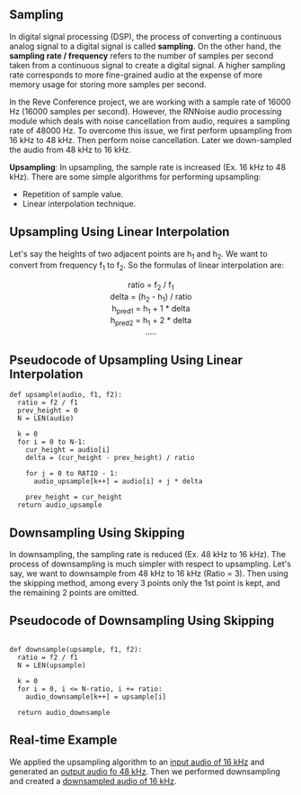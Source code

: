 ## Sampling

In digital signal processing (DSP), the process of converting a continuous analog signal to a digital signal is called **sampling**. On the other hand, the **sampling rate / frequency** refers to the number of samples per second taken from a continuous signal to create a digital signal. A higher sampling rate corresponds to more fine-grained audio at the expense of more memory usage for storing more samples per second.

In the Reve Conference project, we are working with a sample rate of 16000 Hz (16000 samples per second). However, the RNNoise audio processing module which deals with noise cancellation from audio, requires a sampling rate of 48000 Hz. To overcome this issue, we first perform upsampling from 16 kHz to 48 kHz. Then perform noise cancellation. Later we down-sampled the audio from 48 kHz to 16 kHz.

**Upsampling**: In upsampling, the sample rate is increased (Ex. 16 kHz to 48 kHz). There are some simple algorithms for performing upsampling:
* Repetition of sample value.
* Linear interpolation technique.

## Upsampling Using Linear Interpolation
Let's say the heights of two adjacent points are h<sub>1</sub> and h<sub>2</sub>. We want to convert from frequency f<sub>1</sub> to f<sub>2</sub>. So the formulas of linear interpolation are:

<div align="center">
  ratio = f<sub>2</sub> / f<sub>1</sub><br>
  delta = (h<sub>2</sub> - h<sub>1</sub>) / ratio<br>
  h<sub>pred1</sub> = h<sub>1</sub> + 1 * delta<br>
  h<sub>pred2</sub> = h<sub>1</sub> + 2 * delta<br>
  .....<br>
</div>

## Pseudocode of Upsampling Using Linear Interpolation

```
def upsample(audio, f1, f2):
  ratio = f2 / f1
  prev_height = 0
  N = LEN(audio)

  k = 0
  for i = 0 to N-1:
    cur_height = audio[i]
    delta = (cur_height - prev_height) / ratio

    for j = 0 to RATIO - 1:
      audio_upsample[k++] = audio[i] + j * delta

    prev_height = cur_height
  return audio_upsample

```

## Downsampling Using Skipping
In downsampling, the sampling rate is reduced (Ex. 48 kHz to 16 kHz). The process of downsampling is much simpler with respect to upsampling. Let's say, we want to downsample from 48 kHz to 16 kHz (Ratio = 3). Then using the skipping method, among every 3 points only the 1st point is kept, and the remaining 2 points are omitted. 

## Pseudocode of Downsampling Using Skipping
```

def downsample(upsample, f1, f2):
  ratio = f2 / f1
  N = LEN(upsample)

  k = 0
  for i = 0, i <= N-ratio, i += ratio:
    audio_downsample[k++] = upsample[i]

  return audio_downsample

```

## Real-time Example
We applied the upsampling algorithm to an [input audio of 16 kHz](audio/sampling_input.raw) and generated an [output audio fo 48 kHz](audio/sampling_output_upsample.raw). Then we performed downsampling and created a [downsampled audio of 16 kHz](audio/sampling_output_downsample.raw).










